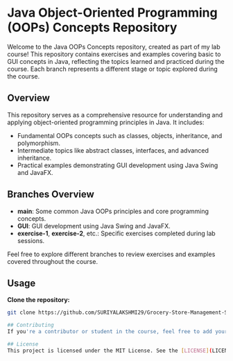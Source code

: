 # Java Object-Oriented Programming (OOPs) Concepts Repository

Welcome to the Java OOPs Concepts repository, created as part of my lab course! This repository contains exercises and examples covering basic to GUI concepts in Java, reflecting the topics learned and practiced during the course.
Each branch represents a different stage or topic explored during the course.


## Overview

This repository serves as a comprehensive resource for understanding and applying object-oriented programming principles in Java. It includes:

- Fundamental OOPs concepts such as classes, objects, inheritance, and polymorphism.
- Intermediate topics like abstract classes, interfaces, and advanced inheritance.
- Practical examples demonstrating GUI development using Java Swing and JavaFX.

## Branches Overview

- **main**: Some common Java OOPs principles and core programming concepts.
- **GUI**: GUI development using Java Swing and JavaFX.
- **exercise-1**, **exercise-2**, etc.: Specific exercises completed during lab sessions.

Feel free to explore different branches to review exercises and examples covered throughout the course.

## Usage

**Clone the repository:**

   ```bash
   git clone https://github.com/SURIYALAKSHMI29/Grocery-Store-Management-System.git

## Contributing
If you're a contributor or student in the course, feel free to add your exercises or improvements by forking this repository and submitting a pull request. Let's build a collaborative learning resource together!

## License
This project is licensed under the MIT License. See the [LICENSE](LICENSE) file for more details.
